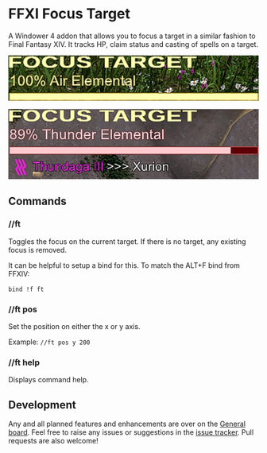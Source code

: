 # FFXI Focus Target

A Windower 4 addon that allows you to focus a target in a similar fashion to Final Fantasy XIV. It tracks HP, claim status and casting of spells on a target.

![Idle](readme/idle.png)

![Casting](readme/casting.png)

## Commands

### //ft

Toggles the focus on the current target. If there is no target, any existing focus is removed.

It can be helpful to setup a bind for this. To match the ALT+F bind from FFXIV:

```
bind !f ft
```

### //ft pos <axis> <pos>

Set the position on either the x or y axis.

Example: `//ft pos y 200`

### //ft help

Displays command help.

## Development

Any and all planned features and enhancements are over on the [General board](https://github.com/xurion/ffxi-focus-target/projects/1). Feel free to raise any issues or suggestions in the [issue tracker](https://github.com/xurion/ffxi-focus-target/issues). Pull requests are also welcome!
